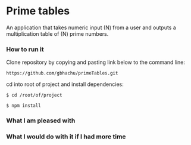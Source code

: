 # Prime tables
An application that takes numeric input (N) from a user and outputs a multiplication table of (N) prime numbers.

### How to run it
Clone repository by copying and pasting link below to the command line:
```
https://github.com/gbhachu/primeTables.git
```
cd into root of project and install dependencies:
```
$ cd /root/of/project
```
```
$ npm install
```



### What I am pleased with

### What I would do with it if I had more time
